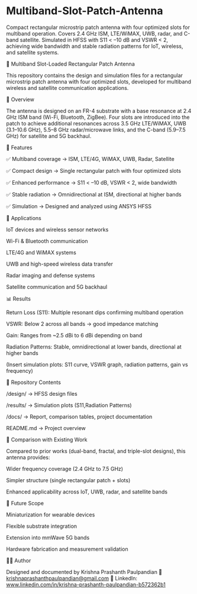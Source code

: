 # Multiband-Slot-Patch-Antenna
Compact rectangular microstrip patch antenna with four optimized slots for multiband operation. Covers 2.4 GHz ISM, LTE/WiMAX, UWB, radar, and C-band satellite. Simulated in HFSS with S11 &lt; –10 dB and VSWR &lt; 2, achieving wide bandwidth and stable radiation patterns for IoT, wireless, and satellite systems.

📡 Multiband Slot-Loaded Rectangular Patch Antenna

This repository contains the design and simulation files for a rectangular microstrip patch antenna with four optimized slots, developed for multiband wireless and satellite communication applications.

🔹 Overview

The antenna is designed on an FR-4 substrate with a base resonance at 2.4 GHz ISM band (Wi-Fi, Bluetooth, ZigBee). Four slots are introduced into the patch to achieve additional resonances across 3.5 GHz LTE/WiMAX, UWB (3.1–10.6 GHz), 5.5–8 GHz radar/microwave links, and the C-band (5.9–7.5 GHz) for satellite and 5G backhaul.

🔹 Features

✅ Multiband coverage → ISM, LTE/4G, WiMAX, UWB, Radar, Satellite

✅ Compact design → Single rectangular patch with four optimized slots

✅ Enhanced performance → S11 < –10 dB, VSWR < 2, wide bandwidth

✅ Stable radiation → Omnidirectional at ISM, directional at higher bands

✅ Simulation → Designed and analyzed using ANSYS HFSS

🔹 Applications

IoT devices and wireless sensor networks

Wi-Fi & Bluetooth communication

LTE/4G and WiMAX systems

UWB and high-speed wireless data transfer

Radar imaging and defense systems

Satellite communication and 5G backhaul

📊 Results

Return Loss (S11): Multiple resonant dips confirming multiband operation

VSWR: Below 2 across all bands → good impedance matching

Gain: Ranges from ~2.5 dBi to 6 dBi depending on band

Radiation Patterns: Stable, omnidirectional at lower bands, directional at higher bands

(Insert simulation plots: S11 curve, VSWR graph, radiation patterns, gain vs frequency)

📂 Repository Contents

/design/ → HFSS design files

/results/ → Simulation plots (S11,Radiation Patterns)

/docs/ → Report, comparison tables, project documentation

README.md → Project overview

🔗 Comparison with Existing Work

Compared to prior works (dual-band, fractal, and triple-slot designs), this antenna provides:

Wider frequency coverage (2.4 GHz to 7.5 GHz)

Simpler structure (single rectangular patch + slots)

Enhanced applicability across IoT, UWB, radar, and satellite bands

🚀 Future Scope

Miniaturization for wearable devices

Flexible substrate integration

Extension into mmWave 5G bands

Hardware fabrication and measurement validation

👨‍💻 Author

Designed and documented by 
Krishna Prashanth Paulpandian
📧 krishnaprashanthpaulpandian@gmail.com
🔗 LinkedIn: www.linkedin.com/in/krishna-prashanth-paulpandian-b572362b1
